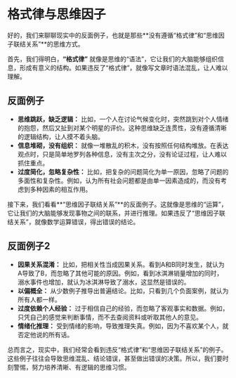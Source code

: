 # 格式律与思维因子

好的，我们来聊聊现实中的反面例子，也就是那些**没有遵循“格式律”和“思维因子联结关系”**的思维方式。

首先，我们得明白，**“格式律”** 就像是思维的“语法”，它让我们的大脑能够组织信息，形成有意义的结构。如果违反了“格式律”，就像写文章时语法混乱，让人难以理解。

## 反面例子

* **思维跳跃，缺乏逻辑：** 比如，一个人在讨论气候变化时，突然跳到对个人情绪的抱怨，然后又扯到对某个明星的评价。这种思维缺乏连贯性，没有遵循清晰的逻辑结构，让人摸不着头脑。
* **信息堆砌，没有组织：** 就像一堆散乱的积木，没有按照任何结构堆放。在表达观点时，只是简单地罗列各种信息，没有主次之分，没有论证过程，让人难以抓住重点。
* **过度简化，忽略复杂性：** 比如，把复杂的问题简化为单一原因，忽略了问题的多面性和复杂性。例如，认为所有社会问题都是由单一因素造成的，而没有考虑到多种因素的相互作用。

接下来，我们看看**“思维因子联结关系”**的反面例子。这就像是思维的“运算”，它让我们的大脑能够发现事物之间的联系，并进行推理。如果违反了“思维因子联结关系”，就像数学运算错误，得出错误的结论。

## 反面例子2

* **因果关系混淆：** 比如，把相关性当成因果关系。看到A和B同时发生，就认为A导致了B，而忽略了其他可能的原因。例如，看到冰淇淋销量增加的同时，溺水事件也增加，就认为冰淇淋导致了溺水，这显然是错误的。
* **以偏概全：** 从少数例子推导出普遍结论。比如，只看到几个负面案例，就认为所有人都一样。
* **过度依赖个人经验：** 过于相信自己的经验，而忽略了客观事实和数据。例如，只凭自己的感觉来判断事情，而不去查阅资料或听取其他人的意见。
* **情绪化推理：** 受到情绪的影响，导致推理失真。例如，因为不喜欢某个人，就否定他说的所有话。

总而言之，现实中，我们经常会看到违反“格式律”和“思维因子联结关系”的例子。这些例子往往会导致思维混乱、结论错误，甚至做出错误的决策。所以，我们要时刻警惕，努力培养清晰、有逻辑的思维习惯。
